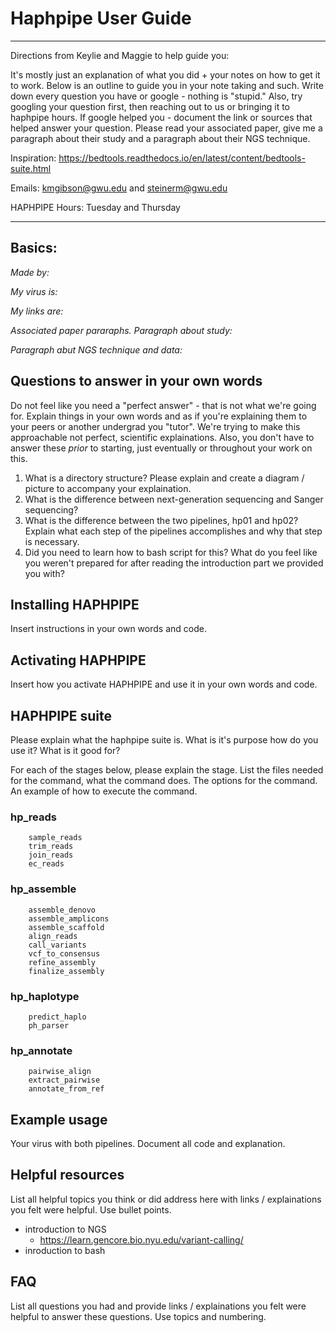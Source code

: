 # Haphpipe User Guide

---
Directions from Keylie and Maggie to help guide you:

It's mostly just an explanation of what you did + your notes on how to get it to work. Below is an outline to guide you in your note taking and such. Write down every question you have or google - nothing is "stupid." Also, try googling your question first, then reaching out to us or bringing it to haphpipe hours. If google helped you - document the link or sources that helped answer your question. Please read your associated paper, give me a paragraph about their study and a paragraph about their NGS technique.

Inspiration: https://bedtools.readthedocs.io/en/latest/content/bedtools-suite.html

Emails: kmgibson@gwu.edu and steinerm@gwu.edu 

HAPHPIPE Hours: Tuesday and Thursday

---

## Basics:

*Made by:*

*My virus is:*

*My links are:*

*Associated paper pararaphs.*
*Paragraph about study:*

*Paragraph abut NGS technique and data:*

## Questions to answer in your own words
Do not feel like you need a "perfect answer" - that is not what we're going for. Explain things in your own words and as if you're explaining them to your peers or another undergrad you "tutor". We're trying to make this approachable not perfect, scientific explainations. Also, you don't have to answer these *prior* to starting, just eventually or throughout your work on this.

1. What is a directory structure? Please explain and create a diagram / picture to accompany your explaination.
2. What is the difference between next-generation sequencing and Sanger sequencing?
3. What is the difference between the two pipelines, hp01 and hp02? Explain what each step of the pipelines accomplishes and why that step is necessary.
4. Did you need to learn how to bash script for this? What do you feel like you weren't prepared for after reading the introduction part we provided you with?



## Installing HAPHPIPE

Insert instructions in your own words and code.

## Activating HAPHPIPE

Insert how you activate HAPHPIPE and use it in your own words and code.


## HAPHPIPE suite
Please explain what the haphpipe suite is. What is it's purpose how do you use it? What is it good for?

For each of the stages below, please explain the stage. List the files needed for the command, what the command does. The options for the command. An example of how to execute the command.

### hp_reads
        sample_reads
        trim_reads
        join_reads
        ec_reads
### hp_assemble
        assemble_denovo
        assemble_amplicons
        assemble_scaffold
        align_reads
        call_variants
        vcf_to_consensus
        refine_assembly
        finalize_assembly
### hp_haplotype
        predict_haplo
        ph_parser
### hp_annotate
        pairwise_align
        extract_pairwise
        annotate_from_ref
        
## Example usage
Your virus with both pipelines. Document all code and explanation.  

## Helpful resources
List all helpful topics you think or did address here with links / explainations you felt were helpful. Use bullet points.

- introduction to NGS
	- https://learn.gencore.bio.nyu.edu/variant-calling/
- inroduction to bash
	
## FAQ
List all questions you had and provide links / explainations you felt were helpful to answer these questions. Use topics and numbering.